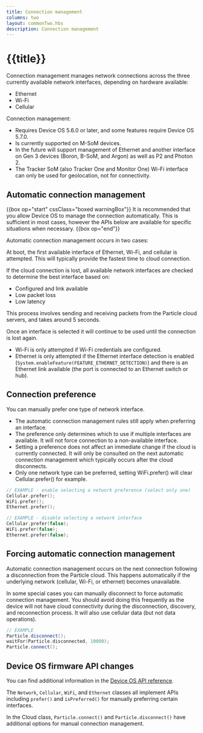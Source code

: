 ```yaml
---
title: Connection management
columns: two
layout: commonTwo.hbs
description: Connection management
---
```


# {{title}}

Connection management manages network connections across the three currently available network interfaces, depending on hardware available:

- Ethernet
- Wi-Fi
- Cellular

Connection management:

- Requires Device OS 5.6.0 or later, and some features require Device OS 5.7.0. 
- Is currently supported on M-SoM devices.
- In the future will support management of Ethernet and another interface on Gen 3 devices (Boron, B-SoM, and Argon) as well as P2 and Photon 2. 
- The Tracker SoM (also Tracker One and Monitor One) Wi-Fi interface can only be used for geolocation, not for connectivity.

## Automatic connection management

{{box op="start" cssClass="boxed warningBox"}}
It is recommended that you allow Device OS to manage the connection automatically. This is sufficient in 
most cases, however the APIs below are available for specific situations when necessary.
{{box op="end"}}

Automatic connection management occurs in two cases:

At boot, the first available interface of Ethernet, Wi-Fi, and cellular is attempted. This will typically provide the fastest time to cloud connection.

If the cloud connection is lost, all available network interfaces are checked to determine the best interface based on:

- Configured and link available
- Low packet loss
- Low latency

This process involves sending and receiving packets from the Particle cloud servers, and takes around 5 seconds.

Once an interface is selected it will continue to be used until the connection is lost again.

- Wi-Fi is only attempted if Wi-Fi credentials are configured.
- Ethernet is only attempted if the Ethernet interface detection is enabled (`System.enableFeature(FEATURE_ETHERNET_DETECTION)`) and there is an Ethernet link available (the port is connected to an Ethernet switch or hub).

## Connection preference

You can manually prefer one type of network interface.

- The automatic connection management rules still apply when preferring an interface.
- The preference only determines which to use if multiple interfaces are available. It will not force connection to a non-available interface.
- Setting a preference does not affect an immediate change if the cloud is currently connected. It will only be consulted on the next automatic connection management which typically occurs after the cloud disconnects.
- Only one network type can be preferred, setting WiFi.prefer() will clear Cellular.prefer() for example.

```cpp
// EXAMPLE - enable selecting a network preference (select only one)
Cellular.prefer();
WiFi.prefer();
Ethernet.prefer();

// EXAMPLE - disable selecting a network interface
Cellular.prefer(false);
WiFi.prefer(false);
Ethernet.prefer(false);
```

## Forcing automatic connection management

Automatic connection management occurs on the next connection following a disconnection 
from the Particle cloud. This happens automatically if the underlying network (cellular, Wi-Fi, or ethernet) becomes unavailable.

In some special cases you can manually disconnect to force automatic connection management. You should avoid doing this
frequently as the device will not have cloud connectivity during the disconnection, discovery, and reconnection process. It will also use
cellular data (but not data operations).

```cpp
// EXAMPLE
Particle.disconnect();
waitFor(Particle.disconnected, 10000);
Particle.connect();
```


## Device OS firmware API changes

You can find additional information in the [Device OS API reference](/reference/device-os/api/network/network/).

The `Network`, `Cellular`, `WiFi`, and `Ethernet` classes all implement APIs including `prefer()` and `isPreferred()` for manually preferring certain interfaces.

In the Cloud class, `Particle.connect()` and `Particle.disconnect()` have additional options for manual connection management.



